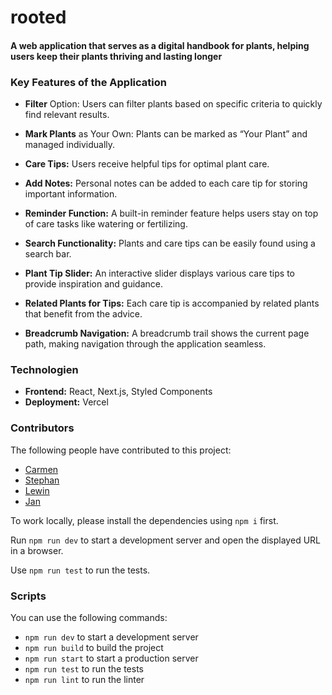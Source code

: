 # rooted

#### A web application that serves as a digital handbook for plants, helping users keep their plants thriving and lasting longer


### Key Features of the Application

- **Filter** Option: Users can filter plants based on specific criteria to quickly find relevant results.
  
- **Mark Plants** as Your Own: Plants can be marked as “Your Plant” and managed individually.
  
- **Care Tips:** Users receive helpful tips for optimal plant care.
  
- **Add Notes:** Personal notes can be added to each care tip for storing important information.
  
- **Reminder Function:** A built-in reminder feature helps users stay on top of care tasks like watering or fertilizing.

- **Search Functionality:** Plants and care tips can be easily found using a search bar.
  
- **Plant Tip Slider:** An interactive slider displays various care tips to provide inspiration and guidance.
  
- **Related Plants for Tips:** Each care tip is accompanied by related plants that benefit from the advice.
  
- **Breadcrumb Navigation:** A breadcrumb trail shows the current page path, making navigation through the application seamless.

### Technologien

- **Frontend:** React, Next.js, Styled Components  
- **Deployment:** Vercel

### Contributors

The following people have contributed to this project:


- [Carmen](https://github.com/carmen136)  
- [Stephan](https://github.com/StephMode)  
- [Lewin](https://github.com/levinthiel)  
- [Jan](https://github.com/jan-riemenschneider)





To work locally, please install the dependencies using `npm i` first.

Run `npm run dev` to start a development server and open the displayed URL in a browser.

Use `npm run test` to run the tests.

### Scripts

You can use the following commands:

- `npm run dev` to start a development server
- `npm run build` to build the project
- `npm run start` to start a production server
- `npm run test` to run the tests
- `npm run lint` to run the linter
